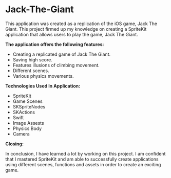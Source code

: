 # Jack-The-Giant

This application was created as a replication of the iOS game, Jack The Giant. This project firmed up my knowledge on creating a SpriteKit application that allows users to play the game, Jack The Giant.

**The application offers the following features:**

* Creating a replicated game of Jack The Giant.
* Saving high score.
* Features illusions of climbing movement.
* Different scenes.
* Various physics movements.

**Technologies Used In Application:**
* SpriteKit
* Game Scenes
* SKSpriteNodes
* SKActions
* Swift
* Image Assests
* Physics Body
* Camera

**Closing:**

In conclusion, I have learned a lot by working on this project. I am confident that I mastered SpriteKit and am able to successfully create applications using different scenes, functions and assets in order to create an exciting game. 
